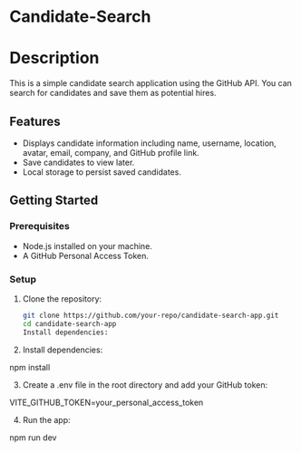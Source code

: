 # Candidate-Search

# Description
This is a simple candidate search application using the GitHub API. You can search for candidates and save them as potential hires.

## Features
- Displays candidate information including name, username, location, avatar, email, company, and GitHub profile link.
- Save candidates to view later.
- Local storage to persist saved candidates.

## Getting Started

### Prerequisites
- Node.js installed on your machine.
- A GitHub Personal Access Token.

### Setup
1. Clone the repository:
   ```sh
   git clone https://github.com/your-repo/candidate-search-app.git
   cd candidate-search-app
   Install dependencies:

2. Install dependencies:

npm install

3. Create a .env file in the root directory and add your GitHub token:

VITE_GITHUB_TOKEN=your_personal_access_token

4. Run the app:

npm run dev








